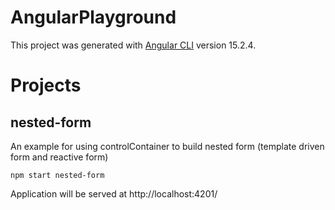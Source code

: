 # AngularPlayground

This project was generated with [Angular CLI](https://github.com/angular/angular-cli) version 15.2.4.

# Projects

## nested-form

An example for using controlContainer to build nested form (template driven form and reactive form)

```shell script
npm start nested-form
```
Application will be served at http://localhost:4201/
